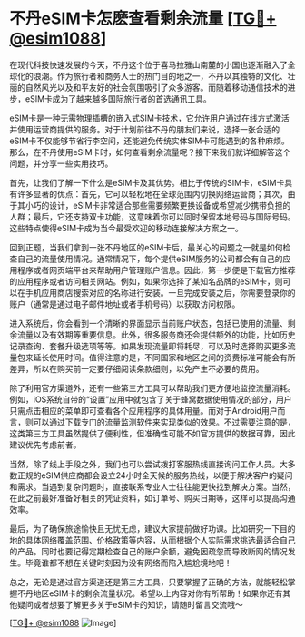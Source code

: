 # 不丹eSIM卡怎麽查看剩余流量 [[TG💪+ @esim1088](https://t.me/s/esim1088)]

在现代科技快速发展的今天，不丹这个位于喜马拉雅山南麓的小国也逐渐融入了全球化的浪潮。作为旅行者和商务人士的热门目的地之一，不丹以其独特的文化、壮丽的自然风光以及和平友好的社会氛围吸引了众多游客。而随着移动通信技术的进步，eSIM卡成为了越来越多国际旅行者的首选通讯工具。

eSIM卡是一种无需物理插槽的嵌入式SIM卡技术，它允许用户通过在线方式激活并使用运营商提供的服务。对于计划前往不丹的朋友们来说，选择一张合适的eSIM卡不仅能够节省行李空间，还能避免传统实体SIM卡可能遇到的各种麻烦。那么，在不丹使用eSIM卡时，如何查看剩余流量呢？接下来我们就详细解答这个问题，并分享一些实用技巧。

首先，让我们了解一下什么是eSIM卡及其优势。相比于传统的SIM卡，eSIM卡具有许多显著的优点：首先，它可以轻松地在全球范围内切换网络运营商；其次，由于其小巧的设计，eSIM卡非常适合那些需要频繁更换设备或希望减少携带负担的人群；最后，它还支持双卡功能，这意味着你可以同时保留本地号码与国际号码。这些特点使得eSIM卡成为当今最受欢迎的移动连接解决方案之一。

回到正题，当我们拿到一张不丹地区的eSIM卡后，最关心的问题之一就是如何检查自己的流量使用情况。通常情况下，每个提供eSIM服务的公司都会有自己的应用程序或者网页端平台来帮助用户管理账户信息。因此，第一步便是下载官方推荐的应用程序或者访问相关网站。例如，如果你选择了某知名品牌的eSIM卡，则可以在手机应用商店搜索对应的名称进行安装。一旦完成安装之后，你需要登录你的账户（通常是通过电子邮件地址或者手机号码）以获取访问权限。

进入系统后，你会看到一个清晰的界面显示当前账户状态，包括已使用的流量、剩余流量以及有效期等重要信息。此外，很多服务商还会提供额外的功能，比如历史记录查询、套餐升级选项等等。如果发现流量即将耗尽，可以及时选择购买更多流量包来延长使用时间。值得注意的是，不同国家和地区之间的资费标准可能会有所差异，所以在购买前一定要仔细阅读条款细则，以免产生不必要的费用。

除了利用官方渠道外，还有一些第三方工具可以帮助我们更方便地监控流量消耗。例如，iOS系统自带的“设置”应用中就包含了关于蜂窝数据使用情况的部分，用户只需点击相应的菜单即可查看各个应用程序的具体用量。而对于Android用户而言，则可以通过下载专门的流量监测软件来实现类似的效果。不过需要注意的是，这类第三方工具虽然提供了便利性，但准确性可能不如官方提供的数据可靠，因此建议优先考虑前者。

当然，除了线上手段之外，我们也可以尝试拨打客服热线直接询问工作人员。大多数正规的eSIM供应商都会设立24小时全天候的服务热线，以便于解决客户的疑问和需求。当遇到复杂问题时，直接联系专业人士往往能更快找到解决方案。当然，在此之前最好准备好相关的凭证资料，如订单号、购买日期等，这样可以提高沟通效率。

最后，为了确保旅途愉快且无忧无虑，建议大家提前做好功课。比如研究一下目的地的具体网络覆盖范围、价格政策等内容，从而根据个人实际需求挑选最适合自己的产品。同时也要记得定期检查自己的账户余额，避免因疏忽而导致断网的情况发生。毕竟谁都不想在关键时刻因为没有网络而陷入尴尬境地吧！

总之，无论是通过官方渠道还是第三方工具，只要掌握了正确的方法，就能轻松掌握不丹地区eSIM卡的剩余流量状况。希望以上内容对你有所帮助！如果你还有其他疑问或者想要了解更多关于eSIM卡的知识，请随时留言交流哦～ 

[[TG💪+ @esim1088](https://t.me/s/esim1088) ![Image](https://i.postimg.cc/4NQfJmqS/Snipaste-2025-05-13-00-14-12.png)]